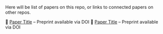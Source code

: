Here will be list of papers on this repo, or links to connected papers on other repos.

📄 [Paper Title](https://doi.org/...) – Preprint available via DOI
📄 [Paper Title](https://doi.org/...) – Preprint available via DOI

